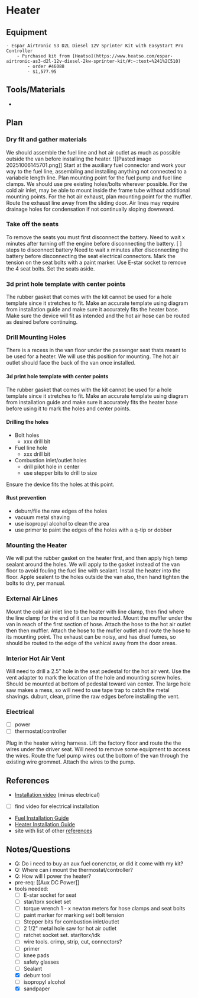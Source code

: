 # Heater

## Equipment

    - Espar Airtronic S3 D2L Diesel 12V Sprinter Kit with EasyStart Pro Controller
        - Purchased kit from [Heatso](https://www.heatso.com/espar-airtronic-as3-d2l-12v-diesel-2kw-sprinter-kit/#:~:text=%241%2C510)
            - order #46088
            - $1,577.95

## Tools/Materials

-

## Plan

### Dry fit and gather materials

We should assemble the fuel line and hot air outlet as much as possible outside the van before installing the heater.
![[Pasted image 20251006145701.png]]
Start at the auxiliary fuel connector and work your way to the fuel line, assembling and installing anything not connected to a variabele length line. Plan mounting point for the fuel pump and fuel line clamps. We should use pre existing holes/bolts wherever possible.
For the cold air inlet, may be able to mount inside the frame tube without additional mounting points.
For the hot air exhaust, plan mounting point for the muffler. Route the exhaust line away from the sliding door.
Air lines may require drainage holes for condensation if not continually sloping downward.

### Take off the seats

To remove the seats you must first disconnect the battery.
Need to wait x minutes after turning off the engine before disconnecting the battery.
[ ] steps to disconnect battery
Need to wait x minutes after disconnecting the battery before disconnecting the seat electrical connectors.
Mark the tension on the seat bolts with a paint marker.
Use E-star socket to remove the 4 seat bolts.
Set the seats aside.

### 3d print hole template with center points

The rubber gasket that comes with the kit cannot be used for a hole template since it stretches to fit.
Make an accurate template using diagram from installation guide and make sure it accurately fits the heater base.
Make sure the device will fit as intended and the hot air hose can be routed as desired before continuing.

### Drill Mounting Holes

There is a recess in the van floor under the passenger seat thats meant to be used for a heater. We will use this position for mounting.
The hot air outlet should face the back of the van once installed.

#### 3d print hole template with center points

The rubber gasket that comes with the kit cannot be used for a hole template since it stretches to fit.
Make an accurate template using diagram from installation guide and make sure it accurately fits the heater base before using it to mark the holes and center points.

#### Drilling the holes

- Bolt holes
  - xxx drill bit
- Fuel line hole
  - xxx drill bit
- Combustion inlet/outlet holes
  - drill pilot hole in center
  - use stepper bits to drill to size

Ensure the device fits the holes at this point.

#### Rust prevention

- deburr/file the raw edges of the holes
- vacuum metal shaving
- use isopropyl alcohol to clean the area
- use primer to paint the edges of the holes with a q-tip or dobber

### Mounting the Heater

We will put the rubber gasket on the heater first, and then apply high temp sealant around the holes. We will apply to the gasket instead of the van floor to avoid fouling the fuel line with sealant.
Install the heater into the floor.
Apple sealent to the holes outside the van also, then hand tighten the bolts to dry, per manual.

### External Air Lines

Mount the cold air inlet line to the heater with line clamp, then find where the line clamp for the end of it can be mounted.
Mount the muffler under the van in reach of the first section of hose. Attach the hose to the hot air outlet then then muffler.
Attach the hose to the mufler outlet and route the hose to its mounting point.
The exhaust can be noisy, and has disel fumes, so should be routed to the edge of the vehical away from the door areas.

### Interior Hot Air Vent

Will need to drill a 2.5" hole in the seat pedestal for the hot air vent.
Use the vent adapter to mark the location of the hole and mounting screw holes.
Should be mounted at bottom of pedestal toward van center.
The large hole saw makes a mess, so will need to use tape trap to catch the metal shavings.
duburr, clean, prime the raw edges before installing the vent.

### Electrical

- [ ] power
- [ ] thermostat/controller

Plug in the heater wiring harness. Lift the factory floor and route the the wires under the driver seat. Will need to remove some equipment to access the wires. Route the fuel pump wires out the bottom of the van through the existing wire grommet. Attach the wires to the pump.

## References

- [Installation video](https://www.youtube.com/watch?v=JwSA3KvWUgA) (minus electrical)
- [ ] find video for electrical installation
- [Fuel Installation Guide](https://cdn.shopify.com/s/files/1/0636/8608/2809/files/Camper_Van_Fuel_Installation_Guide.pdf?v=1752514863)
- [Heater Installation Guide](https://cdn.shopify.com/s/files/1/0636/8608/2809/files/eberspacher-espar-airtronic-s3-d2l-b2l-technical-description-manual.pdf?v=1754509143)
- site with list of other [references](https://vanlandstore.com/products/espar-as3-d2l-air-heater-sprinter-kit-included)

## Notes/Questions

- Q: Do i need to buy an aux fuel conenctor, or did it come with my kit?
- Q: Where can i mount the thermostat/controller?
- Q: How will I power the heater?
- pre-req: [[Aux DC Power]]
- tools needed:
  - [ ] E-star socket for seat
  - [ ] star/torx socket set
  - [ ] torque wrench 1 - x newton meters for hose clamps and seat bolts
  - [ ] paint marker for marking selt bolt tension
  - [ ] Stepper bits for combustion inlet/outlet
  - [ ] 2 1/2" metal hole saw for hot air outlet
  - [ ] ratchet socket set. star/torx/idk
  - [ ] wire tools. crimp, strip, cut, connectors?
  - [ ] primer
  - [ ] knee pads
  - [ ] safety glasses
  - [ ] Sealant
  - [x] deburr tool
  - [ ] isopropyl alcohol
  - [x] sandpaper
